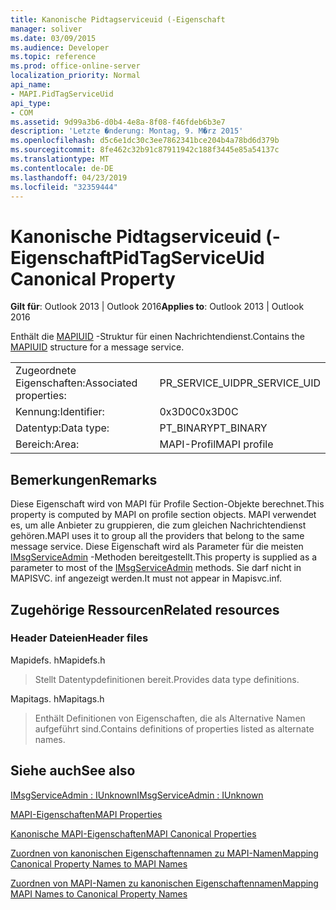 ```yaml
---
title: Kanonische Pidtagserviceuid (-Eigenschaft
manager: soliver
ms.date: 03/09/2015
ms.audience: Developer
ms.topic: reference
ms.prod: office-online-server
localization_priority: Normal
api_name:
- MAPI.PidTagServiceUid
api_type:
- COM
ms.assetid: 9d99a3b6-d0b4-4e8a-8f08-f46fdeb6b3e7
description: 'Letzte �nderung: Montag, 9. M�rz 2015'
ms.openlocfilehash: d5c6e1dc30c3ee7862341bce204b4a78bd6d379b
ms.sourcegitcommit: 8fe462c32b91c87911942c188f3445e85a54137c
ms.translationtype: MT
ms.contentlocale: de-DE
ms.lasthandoff: 04/23/2019
ms.locfileid: "32359444"
---
```

# <a name="pidtagserviceuid-canonical-property"></a><span data-ttu-id="484dd-103">Kanonische Pidtagserviceuid (-Eigenschaft</span><span class="sxs-lookup"><span data-stu-id="484dd-103">PidTagServiceUid Canonical Property</span></span>

  
  
<span data-ttu-id="484dd-104">**Gilt für**: Outlook 2013 | Outlook 2016</span><span class="sxs-lookup"><span data-stu-id="484dd-104">**Applies to**: Outlook 2013 | Outlook 2016</span></span> 
  
<span data-ttu-id="484dd-105">Enthält die [MAPIUID](mapiuid.md) -Struktur für einen Nachrichtendienst.</span><span class="sxs-lookup"><span data-stu-id="484dd-105">Contains the [MAPIUID](mapiuid.md) structure for a message service.</span></span> 
  
|||
|:-----|:-----|
|<span data-ttu-id="484dd-106">Zugeordnete Eigenschaften:</span><span class="sxs-lookup"><span data-stu-id="484dd-106">Associated properties:</span></span>  <br/> |<span data-ttu-id="484dd-107">PR_SERVICE_UID</span><span class="sxs-lookup"><span data-stu-id="484dd-107">PR_SERVICE_UID</span></span>  <br/> |
|<span data-ttu-id="484dd-108">Kennung:</span><span class="sxs-lookup"><span data-stu-id="484dd-108">Identifier:</span></span>  <br/> |<span data-ttu-id="484dd-109">0x3D0C</span><span class="sxs-lookup"><span data-stu-id="484dd-109">0x3D0C</span></span>  <br/> |
|<span data-ttu-id="484dd-110">Datentyp:</span><span class="sxs-lookup"><span data-stu-id="484dd-110">Data type:</span></span>  <br/> |<span data-ttu-id="484dd-111">PT_BINARY</span><span class="sxs-lookup"><span data-stu-id="484dd-111">PT_BINARY</span></span>  <br/> |
|<span data-ttu-id="484dd-112">Bereich:</span><span class="sxs-lookup"><span data-stu-id="484dd-112">Area:</span></span>  <br/> |<span data-ttu-id="484dd-113">MAPI-Profil</span><span class="sxs-lookup"><span data-stu-id="484dd-113">MAPI profile</span></span>  <br/> |
   
## <a name="remarks"></a><span data-ttu-id="484dd-114">Bemerkungen</span><span class="sxs-lookup"><span data-stu-id="484dd-114">Remarks</span></span>

<span data-ttu-id="484dd-115">Diese Eigenschaft wird von MAPI für Profile Section-Objekte berechnet.</span><span class="sxs-lookup"><span data-stu-id="484dd-115">This property is computed by MAPI on profile section objects.</span></span> <span data-ttu-id="484dd-116">MAPI verwendet es, um alle Anbieter zu gruppieren, die zum gleichen Nachrichtendienst gehören.</span><span class="sxs-lookup"><span data-stu-id="484dd-116">MAPI uses it to group all the providers that belong to the same message service.</span></span> <span data-ttu-id="484dd-117">Diese Eigenschaft wird als Parameter für die meisten [IMsgServiceAdmin](imsgserviceadminiunknown.md) -Methoden bereitgestellt.</span><span class="sxs-lookup"><span data-stu-id="484dd-117">This property is supplied as a parameter to most of the [IMsgServiceAdmin](imsgserviceadminiunknown.md) methods.</span></span> <span data-ttu-id="484dd-118">Sie darf nicht in MAPISVC. inf angezeigt werden.</span><span class="sxs-lookup"><span data-stu-id="484dd-118">It must not appear in Mapisvc.inf.</span></span> 
  
## <a name="related-resources"></a><span data-ttu-id="484dd-119">Zugehörige Ressourcen</span><span class="sxs-lookup"><span data-stu-id="484dd-119">Related resources</span></span>

### <a name="header-files"></a><span data-ttu-id="484dd-120">Header Dateien</span><span class="sxs-lookup"><span data-stu-id="484dd-120">Header files</span></span>

<span data-ttu-id="484dd-121">Mapidefs. h</span><span class="sxs-lookup"><span data-stu-id="484dd-121">Mapidefs.h</span></span>
  
> <span data-ttu-id="484dd-122">Stellt Datentypdefinitionen bereit.</span><span class="sxs-lookup"><span data-stu-id="484dd-122">Provides data type definitions.</span></span>
    
<span data-ttu-id="484dd-123">Mapitags. h</span><span class="sxs-lookup"><span data-stu-id="484dd-123">Mapitags.h</span></span>
  
> <span data-ttu-id="484dd-124">Enthält Definitionen von Eigenschaften, die als Alternative Namen aufgeführt sind.</span><span class="sxs-lookup"><span data-stu-id="484dd-124">Contains definitions of properties listed as alternate names.</span></span>
    
## <a name="see-also"></a><span data-ttu-id="484dd-125">Siehe auch</span><span class="sxs-lookup"><span data-stu-id="484dd-125">See also</span></span>



[<span data-ttu-id="484dd-126">IMsgServiceAdmin : IUnknown</span><span class="sxs-lookup"><span data-stu-id="484dd-126">IMsgServiceAdmin : IUnknown</span></span>](imsgserviceadminiunknown.md)


[<span data-ttu-id="484dd-127">MAPI-Eigenschaften</span><span class="sxs-lookup"><span data-stu-id="484dd-127">MAPI Properties</span></span>](mapi-properties.md)
  
[<span data-ttu-id="484dd-128">Kanonische MAPI-Eigenschaften</span><span class="sxs-lookup"><span data-stu-id="484dd-128">MAPI Canonical Properties</span></span>](mapi-canonical-properties.md)
  
[<span data-ttu-id="484dd-129">Zuordnen von kanonischen Eigenschaftennamen zu MAPI-Namen</span><span class="sxs-lookup"><span data-stu-id="484dd-129">Mapping Canonical Property Names to MAPI Names</span></span>](mapping-canonical-property-names-to-mapi-names.md)
  
[<span data-ttu-id="484dd-130">Zuordnen von MAPI-Namen zu kanonischen Eigenschaftennamen</span><span class="sxs-lookup"><span data-stu-id="484dd-130">Mapping MAPI Names to Canonical Property Names</span></span>](mapping-mapi-names-to-canonical-property-names.md)

